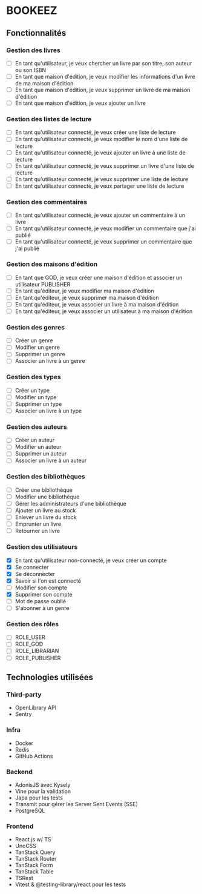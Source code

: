 # BOOKEEZ

## Fonctionnalités

### Gestion des livres
- [ ] En tant qu'utilisateur, je veux chercher un livre par son titre, son auteur ou son ISBN
- [ ] En tant que maison d'édition, je veux modifier les informations d'un livre de ma maison d'édition
- [ ] En tant que maison d'édition, je veux supprimer un livre de ma maison d'édition
- [ ] En tant que maison d'édition, je veux ajouter un livre

### Gestion des listes de lecture
- [ ] En tant qu'utilisateur connecté, je veux créer une liste de lecture
- [ ] En tant qu'utilisateur connecté, je veux modifier le nom d'une liste de lecture
- [ ] En tant qu'utilisateur connecté, je veux ajouter un livre à une liste de lecture
- [ ] En tant qu'utilisateur connecté, je veux supprimer un livre d'une liste de lecture
- [ ] En tant qu'utilisateur connecté, je veux supprimer une liste de lecture
- [ ] En tant qu'utilisateur connecté, je veux partager une liste de lecture

### Gestion des commentaires
- [ ] En tant qu'utilisateur connecté, je veux ajouter un commentaire à un livre
- [ ] En tant qu'utilisateur connecté, je veux modifier un commentaire que j'ai publié
- [ ] En tant qu'utilisateur connecté, je veux supprimer un commentaire que j'ai publié

### Gestion des maisons d'édition
- [ ] En tant que GOD, je veux créer une maison d'édition et associer un utilisateur PUBLISHER
- [ ] En tant qu'éditeur, je veux modifier ma maison d'édition
- [ ] En tant qu'éditeur, je veux supprimer ma maison d'édition
- [ ] En tant qu'éditeur, je veux associer un livre à ma maison d'édition
- [ ] En tant qu'éditeur, je veux associer un utilisateur à ma maison d'édition

### Gestion des genres
- [ ] Créer un genre
- [ ] Modifier un genre
- [ ] Supprimer un genre
- [ ] Associer un livre à un genre

### Gestion des types
- [ ] Créer un type
- [ ] Modifier un type
- [ ] Supprimer un type
- [ ] Associer un livre à un type

### Gestion des auteurs
- [ ] Créer un auteur
- [ ] Modifier un auteur
- [ ] Supprimer un auteur
- [ ] Associer un livre à un auteur

### Gestion des bibliothèques
- [ ] Créer une bibliothèque
- [ ] Modifier une bibliothèque
- [ ] Gérer les administrateurs d'une bibliothèque
- [ ] Ajouter un livre au stock
- [ ] Enlever un livre du stock
- [ ] Emprunter un livre
- [ ] Retourner un livre

### Gestion des utilisateurs
- [X] En tant qu'utilisateur non-connecté, je veux créer un compte
- [X] Se connecter
- [X] Se déconnecter
- [X] Savoir si l'on est connecté
- [ ] Modifier son compte
- [X] Supprimer son compte
- [ ] Mot de passe oublié
- [ ] S'abonner à un genre

### Gestion des rôles
- [ ] ROLE_USER
- [ ] ROLE_GOD
- [ ] ROLE_LIBRARIAN
- [ ] ROLE_PUBLISHER

## Technologies utilisées

### Third-party

- OpenLibrary API
- Sentry

### Infra

- Docker
- Redis
- GitHub Actions

### Backend

- AdonisJS avec Kysely
- Vine pour la validation
- Japa pour les tests
- Transmit pour gérer les Server Sent Events (SSE)
- PostgreSQL

### Frontend

- React.js w/ TS
- UnoCSS
- TanStack Query
- TanStack Router
- TanStack Form
- TanStack Table
- TSRest
- Vitest & @testing-library/react pour les tests
